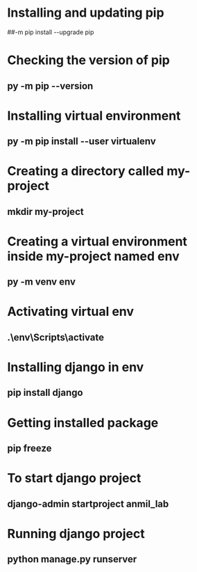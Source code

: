 # Installing and updating pip
##-m pip install --upgrade pip

# Checking the version of pip
## py  -m pip --version

# Installing virtual environment
## py -m pip install --user virtualenv

# Creating a directory called my-project
## mkdir my-project

# Creating a virtual environment inside my-project named env
## py -m venv env

# Activating virtual env
## .\env\Scripts\activate

# Installing django in env
## pip install django

# Getting installed package
## pip freeze

# To start django project
## django-admin startproject anmil_lab

# Running django project
## python manage.py runserver
